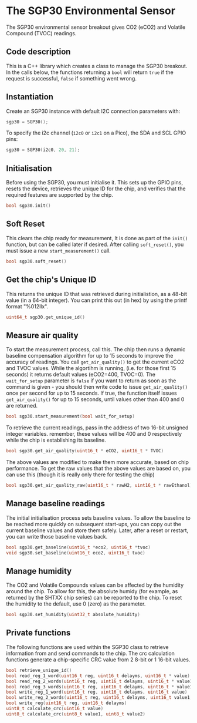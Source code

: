 # The SGP30 Environmental Sensor

The SGP30 environmental sensor breakout gives CO2 (eCO2) and Volatile Compound (TVOC) readings.

## Code description

This is a C++ library which creates a class to manage the SGP30 breakout. In the calls below, the functions returning a `bool` will return `true` if the request is successful, `false` if something went wrong.

## Instantiation

Create an SGP30 instance with default I2C connection parameters with:

```c++
sgp30 = SGP30();
```

To specify the i2c channel (`i2c0` or `i2c1` on a Pico), the SDA and SCL GPIO pins:

```c++
sgp30 = SGP30(i2c0, 20, 21);
```

## Initialisation

Before using the SGP30, you must initialise it. This sets up the GPIO pins, resets the device, retrieves the unique ID for the chip, and verifies that the required features are supported by the chip.

```c++
bool sgp30.init()
```

## Soft Reset

This clears the chip ready for measurement, It is done as part of the `init()` function, but can be called later if desired. After calling `soft_reset()`, you must issue a new `start_measurement()` call.

```c++
bool sgp30.soft_reset()
```

## Get the chip's Unique ID

This returns the unique ID that was retrieved during initialistion, as a 48-bit value (in a 64-bit integer). You can print this out (in hex) by using the printf format "%012llx".

```c++
uint64_t sgp30.get_unique_id()
```

## Measure air quality

To start the measurement process, call this.
The chip then runs a dynamic baseline compensation algorithm for up to 15 seconds to improve the accuracy of readings.
You call `get_air_quality()` to get the current eCO2 and TVOC values.
While the algortihm is running, (i.e. for those first 15 seconds) it returns default values (eCO2=400, TVOC=0).
The `wait_for_setup` parameter is `false` if you want to return as soon as the command is given - you should then write code to issue `get_air_quality()` once per second for up to 15 seconds.
If true, the function itself issues `get_air_quality()` for up to 15 seconds, until values other than 400 and 0 are returned.

```c++
bool sgp30.start_measurement(bool wait_for_setup)
```

To retrieve the current readings, pass in the address of two 16-bit unsigned integer variables.
remember, these values will be 400 and 0 respectively while the chip is establishing its baseline.

```c++
bool sgp30.get_air_quality(uint16_t * eCO2, uint16_t * TVOC)
```

The above values are modified to make them more accurate, based on chip performance. To get the raw values that the above values are based on, you can use this (though it is really only there for testing the chip)

```c++
bool sgp30.get_air_quality_raw(uint16_t * rawH2, uint16_t * rawEthanol)
```

## Manage baseline readings

The initial initialisation process sets baseline values. To allow the baseline to be reached more quickly on subsequent start-ups, you can copy out the current baseline values and store them safely. Later, after a reset or restart, you can write those baseline values back.

```c++
bool sgp30.get_baseline(uint16_t *eco2, uint16_t *tvoc)
void sgp30.set_baseline(uint16_t eco2, uint16_t tvoc)
```

## Manage humidity

The CO2 and Volatile Compounds values can be affected by the humidity around the chip. To allow for this, the absolute humidy (for example, as returned by the SHTXX chip series) can be reported to the chip. To reset the humidity to the default, use 0 (zero) as the parameter.

```c++
bool sgp30.set_humidity(uint32_t absolute_humidity)
```

## Private functions

The following functions are used within the SGP30 class to retrieve information from and send commands to the chip. The crc calculation functions generate a chip-specific CRC value from 2 8-bit or 1 16-bit values.

```c++
bool retrieve_unique_id()
bool read_reg_1_word(uint16_t reg, uint16_t delayms, uint16_t * value)
bool read_reg_2_words(uint16_t reg, uint16_t delayms, uint16_t * value1, uint16_t * value2)
bool read_reg_3_words(uint16_t reg, uint16_t delayms, uint16_t * value1, uint16_t * value2, uint16_t * value3)
bool write_reg_1_word(uint16_t reg, uint16_t delayms, uint16_t value)
bool write_reg_2_words(uint16_t reg, uint16_t delayms, uint16_t value1, uint16_t value2)
bool write_reg(uint16_t reg, uint16_t delayms)
uint8_t calculate_crc(uint16_t value)
uint8_t calculate_crc(uint8_t value1, uint8_t value2)
```

